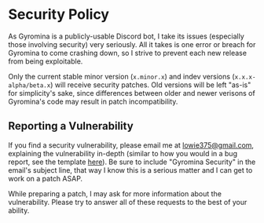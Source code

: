 # Security Policy

As Gyromina is a publicly-usable Discord bot, I take its issues (especially those involving security) very seriously. All it takes is one error or breach for Gyromina to come crashing down, so I strive to prevent each new release from being exploitable.

Only the current stable minor version (`x.minor.x`) and indev versions (`x.x.x-alpha/beta.x`) will receive security patches. Old versions will be left "as-is" for simplicity's sake, since differences between older and newer verisons of Gyromina's code may result in patch incompatibility.

## Reporting a Vulnerability

If you find a security vulnerability, please email me at lowie375@gmail.com, explaining the vulnerability in-depth (similar to how you would in a bug report, see the template [here](.github/ISSUE_TEMPLATE/bug_report.md)). Be sure to include "Gyromina Security" in the email's subject line, that way I know this is a serious matter and I can get to work on a patch ASAP.

While preparing a patch, I may ask for more information about the vulnerability. Please try to answer all of these requests to the best of your ability.
